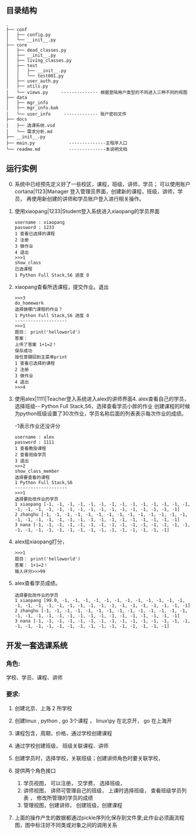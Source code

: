 ## 目录结构
```
.
├── conf
│   ├── config.py
│   └── __init__.py
├── core
│   ├── dead_classes.py
│   ├── __init__.py
│   ├── living_classes.py
│   ├── test
│   │   ├── __init__.py
│   │   └── test001.py
│   ├── user_auth.py
│   ├── utils.py
│   └── views.py     -------------- 根据登陆用户类型的不同进入三种不同的视图
├── data
│   ├── mgr_info
│   ├── mgr_info.bak
│   └── user_info     ------------- 账户密码文件
├── docs
│   ├── 选课系统.vsd
│   └── 需求分析.md
├── __init__.py
├── main.py             --------------主程序入口
└── readme.md           --------------本说明文档

```
## 运行实例
0. 系统中已经预先定义好了一些校区，课程，班级，讲师，学员；
可以使用账户cortana|1123|Manager 登入管理员界面，创建新的课程，班级，讲师，学员，
再使用新创建的讲师和学员账户登入进行相关操作。

1. 使用xiaopang|1233|Student登入系统进入xiaopang的学员界面
    ```
    username : xiaopang
    password : 1233
    1 查看已选择的课程
    2 注册
    3 做作业
    4 退出
    >>>1
    show_class
    已选课程
    1 Python Full Stack,S6 进度 0
    
    ```
2. xiaopang查看所选课程，提交作业。退出
    ```
    >>>3
    do_homework
    选择做哪门课程的作业？
    1 Python Full Stack,S6 进度 0
    --------------------
    >>>1
    题目： print('helloworld')
    答案： 
    上传了答案 1+1=2！
    保存成功
    按任意键回到主菜单print
    1 查看已选择的课程
    2 注册
    3 做作业
    4 退出
    >>>4
    
    ```
3. 使用alex|1111|Teacher登入系统进入alex的讲师界面4. alex查看自己的学员，选择班级-- Python Full Stack,S6，选择查看学员小胖的作业
    创建课程的时候为python班级设置了30次作业，学员名称后面的列表表示每次作业的成绩。
    
    -1表示作业还没评分
    ```
    username : alex
    password : 1111
    1 查看教授课程
    2 查看班级学员
    3 退出
    >>>2
    show_class_member
    选择要查看的课程
    1 Python Full Stack,S6
    --------------------
    >>>1
    选择要批改作业的学员
    1 xiaopang [-1, -1, -1, -1, -1, -1, -1, -1, -1, -1, -1, -1, -1, -1, -1, -1, -1, -1, -1, -1, -1, -1, -1, -1, -1, -1, -1, -1, -1, -1]
    2 zhanghu [-1, -1, -1, -1, -1, -1, -1, -1, -1, -1, -1, -1, -1, -1, -1, -1, -1, -1, -1, -1, -1, -1, -1, -1, -1, -1, -1, -1, -1, -1]
    3 nana [-1, -1, -1, -1, -1, -1, -1, -1, -1, -1, -1, -1, -1, -1, -1, -1, -1, -1, -1, -1, -1, -1, -1, -1, -1, -1, -1, -1, -1, -1]

    ```
5. alex给xiaopang打分，
    ```
    >>>1
    题目： print('helloworld')
    答案： 1+1=2！
    输入评分>>>99
    
    ```
6. alex查看学员成绩。
    ```
    选择要批改作业的学员
    1 xiaopang [99.0, -1, -1, -1, -1, -1, -1, -1, -1, -1, -1, -1, -1, -1, -1, -1, -1, -1, -1, -1, -1, -1, -1, -1, -1, -1, -1, -1, -1, -1]
    2 zhanghu [-1, -1, -1, -1, -1, -1, -1, -1, -1, -1, -1, -1, -1, -1, -1, -1, -1, -1, -1, -1, -1, -1, -1, -1, -1, -1, -1, -1, -1, -1]
    3 nana [-1, -1, -1, -1, -1, -1, -1, -1, -1, -1, -1, -1, -1, -1, -1, -1, -1, -1, -1, -1, -1, -1, -1, -1, -1, -1, -1, -1, -1, -1]

    ```




## 开发一套选课系统
### 角色:

学校、学员、课程、讲师

### 要求:
1. 创建北京、上海 2 所学校
2. 创建linux , python , go 3个课程 ， linux\py 在北京开， go 在上海开
3. 课程包含，周期，价格，通过学校创建课程 
4. 通过学校创建班级， 班级关联课程、讲师
5. 创建学员时，选择学校，关联班级；创建讲师角色时要关联学校， 
6. 提供两个角色接口
    1. 学员视图， 可以注册， 交学费， 选择班级，
    2. 讲师视图， 讲师可管理自己的班级， 上课时选择班级， 查看班级学员列表 ， 修改所管理的学员的成绩 
    3. 管理视图，创建讲师， 创建班级，创建课程

7. 上面的操作产生的数据都通过pickle序列化保存到文件里;此作业必须画流程图，图中标注好不同类或对象之间的调用关系
